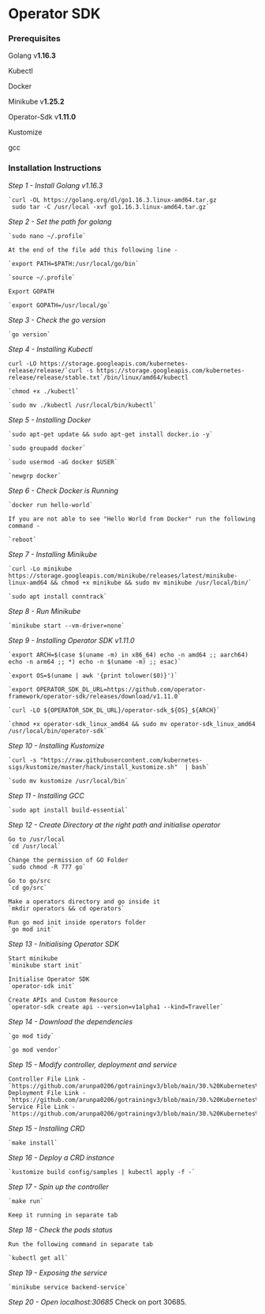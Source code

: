 # Operator SDK 

###  Prerequisites
Golang  v**1.16.3**

Kubectl

Docker

Minikube v**1.25.2**

Operator-Sdk v**1.11.0**

Kustomize

gcc


### Installation Instructions
*Step 1 - Install Golang v1.16.3*

	`curl -OL https://golang.org/dl/go1.16.3.linux-amd64.tar.gz
	 sudo tar -C /usr/local -xvf go1.16.3.linux-amd64.tar.gz`
	
	
*Step 2 - Set the path for golang*

	`sudo nano ~/.profile`
	
	At the end of the file add this following line -
	
	`export PATH=$PATH:/usr/local/go/bin`
	
	`source ~/.profile`
	
	Export GOPATH
	
	`export GOPATH=/usr/local/go`
	
	
*Step 3 - Check the go version*

	`go version`
	

*Step 4 - Installing Kubectl*

	curl -LO https://storage.googleapis.com/kubernetes-release/release/`curl -s https://storage.googleapis.com/kubernetes-release/release/stable.txt`/bin/linux/amd64/kubectl
	
	`chmod +x ./kubectl`
	
	`sudo mv ./kubectl /usr/local/bin/kubectl`
	

*Step 5 - Installing Docker*

	`sudo apt-get update && sudo apt-get install docker.io -y`
	
	`sudo groupadd docker`
	
	`sudo usermod -aG docker $USER`
	
	`newgrp docker`
	

*Step 6 - Check Docker is Running*

	`docker run hello-world`
	
	If you are not able to see "Hello World from Docker" run the following command -
	
	`reboot`
	

*Step 7 - Installing Minikube*

	`curl -Lo minikube https://storage.googleapis.com/minikube/releases/latest/minikube-linux-amd64 && chmod +x minikube && sudo mv minikube /usr/local/bin/`
	
	`sudo apt install conntrack`
	

*Step 8 - Run Minikube*

	`minikube start --vm-driver=none`
	

*Step 9 - Installing Operator SDK v1.11.0*

	`export ARCH=$(case $(uname -m) in x86_64) echo -n amd64 ;; aarch64) echo -n arm64 ;; *) echo -n $(uname -m) ;; esac)`
	
	`export OS=$(uname | awk '{print tolower($0)}')`
	
	`export OPERATOR_SDK_DL_URL=https://github.com/operator-framework/operator-sdk/releases/download/v1.11.0`
	
	`curl -LO ${OPERATOR_SDK_DL_URL}/operator-sdk_${OS}_${ARCH}`
	
	`chmod +x operator-sdk_linux_amd64 && sudo mv operator-sdk_linux_amd64 /usr/local/bin/operator-sdk`
	

*Step 10 - Installing Kustomize*

	`curl -s "https://raw.githubusercontent.com/kubernetes-sigs/kustomize/master/hack/install_kustomize.sh"  | bash`
	
	`sudo mv kustomize /usr/local/bin`
	

*Step 11 - Installing GCC*

	`sudo apt install build-essential`
	

*Step 12 - Create Directory at the right path and initialise operator*

	Go to /usr/local
	`cd /usr/local`

	Change the permission of GO Folder
	`sudo chmod -R 777 go`

	Go to go/src
	`cd go/src`

	Make a operators directory and go inside it
	`mkdir operators && cd operators`

	Run go mod init inside operators folder
	`go mod init`

*Step 13 - Initialising Operator SDK*

	Start minikube
	`minikube start init`

	Initialise Operator SDK
	`operator-sdk init`

	Create APIs and Custom Resource
	`operator-sdk create api --version=v1alpha1 --kind=Traveller`

*Step 14 - Download the dependencies*

	`go mod tidy`
	
	`go mod vendor`
	

*Step 15 - Modify controller, deployment and service*

	Controller File Link - `https://github.com/arunpa0206/gotrainingv3/blob/main/30.%20Kubernetes%20Operator/traveller_controller.go`
	Deployment File Link - `https://github.com/arunpa0206/gotrainingv3/blob/main/30.%20Kubernetes%20Operator/deployment.go`
	Service File Link - `https://github.com/arunpa0206/gotrainingv3/blob/main/30.%20Kubernetes%20Operator/service.go`
	
	
*Step 15 - Installing CRD*

	`make install`
	

*Step 16 - Deploy a CRD instance*

	`kustomize build config/samples | kubectl apply -f -`
	

*Step 17 - Spin up the controller*

	`make run`
	
	Keep it running in separate tab
	

*Step 18 - Check the pods status*

	Run the following command in separate tab
	
	`kubectl get all`
	

*Step 19 - Exposing the service*

	`minikube service backend-service`
	

*Step 20 - Open localhost:30685*
	Check on port 30685.


